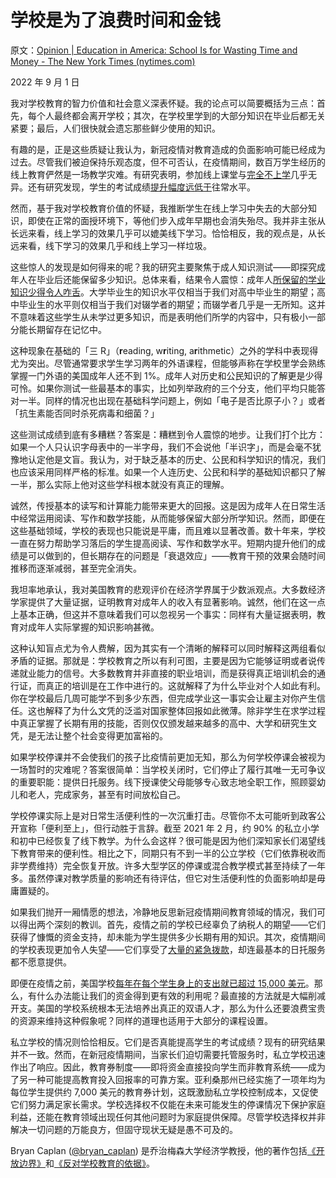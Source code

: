 # 学校是为了浪费时间和金钱

原文：[Opinion | Education in America: School Is for Wasting Time and Money - The New York Times (nytimes.com)](https://www.nytimes.com/2022/09/01/opinion/us-school-knowledge.html)

2022 年 9 月 1 日

我对学校教育的智力价值和社会意义深表怀疑。我的论点可以简要概括为三点：首先，每个人最终都会离开学校；其次，在学校里学到的大部分知识在毕业后都无关紧要；最后，人们很快就会遗忘那些鲜少使用的知识。

有趣的是，正是这些质疑让我认为，新冠疫情对教育造成的负面影响可能已经成为过去。尽管我们被迫保持乐观态度，但不可否认，在疫情期间，数百万学生经历的线上教育俨然是一场教学灾难。有研究表明，参加线上课堂与[完全不上学](https://www.pnas.org/doi/10.1073/pnas.2022376118)几乎无异。还有研究发现，学生的考试成绩[提升幅度远低于](https://journals.sagepub.com/doi/full/10.1177/23328584221099306)往常水平。

然而，基于我对学校教育价值的怀疑，我推断学生在线上学习中失去的大部分知识，即使在正常的面授环境下，等他们步入成年早期也会消失殆尽。我并非主张从长远来看，线上学习的效果几乎可以媲美线下学习。恰恰相反，我的观点是，从长远来看，线下学习的效果几乎和线上学习一样垃圾。

这些惊人的发现是如何得来的呢？我的研究主要聚焦于成人知识测试——即探究成年人在毕业后还能保留多少知识。总体来看，结果令人震惊：成年人[所保留的学业知识少得令人咋舌](https://press.princeton.edu/books/paperback/9780691196459/the-case-against-education)。大学毕业生的知识水平仅相当于我们对高中毕业生的期望；高中毕业生的水平则仅相当于我们对辍学者的期望；而辍学者几乎是一无所知。这并不意味着这些学生从未学过更多知识，而是表明他们所学的内容中，只有极小一部分能长期留存在记忆中。

这种现象在基础的「三 R」（**r**eading, w**r**iting, a**r**ithmetic）之外的学科中表现得尤为突出。尽管通常要求学生学习两年的外语课程，但能够声称在学校里学会熟练掌握一门外语的美国成年人还不到 1%。成年人对历史和公民知识的了解更是少得可怜。如果你测试一些最基本的事实，比如列举政府的三个分支，他们平均只能答对一半。同样的情况也出现在基础科学问题上，例如「电子是否比原子小？」或者「抗生素能否同时杀死病毒和细菌？」

这些测试成绩到底有多糟糕？答案是：糟糕到令人震惊的地步。让我们打个比方：如果一个人只认识字母表中的一半字母，我们不会说他「半识字」，而是会毫不犹豫地认定他是文盲。我认为，对于缺乏基本的历史、公民和科学知识的情况，我们也应该采用同样严格的标准。如果一个人连历史、公民和科学的基础知识都只了解一半，那么实际上他对这些学科根本就没有真正的理解。

诚然，传授基本的读写和计算能力能带来更大的回报。这是因为成年人在日常生活中经常运用阅读、写作和数学技能，从而能够保留大部分所学知识。然而，即便在这些基础领域，学校的表现也只能说是平庸，而且难以显著改善。数十年来，学校一直在努力帮助学习落后的学生提高阅读、写作和数学水平。短期内提升他们的成绩是可以做到的，但长期存在的问题是「衰退效应」——教育干预的效果会随时间推移而逐渐减弱，甚至完全消失。

我坦率地承认，我对美国教育的悲观评价在经济学界属于少数派观点。大多数经济学家提供了大量证据，证明教育对成年人的收入有显著影响。诚然，他们在这一点上基本正确，但这并不意味着我们可以忽视另一个事实：同样有大量证据表明，教育对成年人实际掌握的知识影响甚微。

这种认知盲点尤为令人费解，因为其实有一个清晰的解释可以同时解释这两组看似矛盾的证据。那就是：学校教育之所以有利可图，主要是因为它能够证明或者说传递就业能力的信号。大多数教育并非直接的职业培训，而是获得真正培训机会的通行证，而真正的培训是在工作中进行的。这就解释了为什么毕业对个人如此有利。你在学校最后几周可能学不到多少东西，但完成学业这一事实会让雇主对你产生信任。这也解释了为什么文凭的泛滥对国家整体回报如此微薄。除非学生在求学过程中真正掌握了长期有用的技能，否则仅仅颁发越来越多的高中、大学和研究生文凭，是无法让整个社会变得更加富裕的。

如果学校停课并不会使我们的孩子比疫情前更加无知，那么为何学校停课会被视为一场暂时的灾难呢？答案很简单：当学校关闭时，它们停止了履行其唯一无可争议的重要职能：提供日托服务。线下授课使父母能够专心致志地全职工作，照顾婴幼儿和老人，完成家务，甚至有时间放松自己。

学校停课实际上是对日常生活便利性的一次沉重打击。尽管你不太可能听到政客公开宣称「便利至上」，但行动胜于言辞。截至 2021 年 2 月，约 90% 的私立小学和初中已经恢复了线下教学。为什么会这样？很可能是因为他们深知家长们渴望线下教育带来的便利性。相比之下，同期只有不到一半的公立学校（它们依靠税收而非学费维持）完全恢复开放。许多大型学区的停课或混合教学模式甚至持续了一年多。虽然停课对教学质量的影响还有待评估，但它对生活便利性的负面影响却是毋庸置疑的。

如果我们抛开一厢情愿的想法，冷静地反思新冠疫情期间教育领域的情况，我们可以得出两个深刻的教训。首先，疫情之前的学校已经辜负了纳税人的期望——它们获得了慷慨的资金支持，却未能为学生提供多少长期有用的知识。其次，疫情期间的学校表现更加令人失望——它们享受了[大量的紧急拨款](https://www.brookings.edu/blog/brown-center-chalkboard/2022/04/12/has-federal-crisis-spending-for-k-12-schools-served-its-intended-objectives/)，却连最基本的日托服务都不愿意提供。

即便在疫情之前，美国学校[每年在每个学生身上的支出就已超过 15,000 美元](https://nces.ed.gov/programs/digest/d21/tables/dt21_236.55.asp)。那么，有什么办法能让我们的资金得到更有效的利用呢？最直接的方法就是大幅削减开支。美国的学校系统根本无法培养出真正的双语人才，那么为什么还要浪费宝贵的资源来维持这种假象呢？同样的道理也适用于大部分的课程设置。

私立学校的情况则恰恰相反。它们是否真能提高学生的考试成绩？现有的研究结果并不一致。然而，在新冠疫情期间，当家长们迫切需要托管服务时，私立学校迅速作出了响应。因此，教育券制度——即将资金直接投向学生而非教育系统——成为了另一种可能提高教育投入回报率的可靠方案。亚利桑那州已经实施了一项年均为每位学生提供约 7,000 美元的教育券计划，这既激励私立学校控制成本，又促使它们努力满足家长需求。学校选择权不仅能在未来可能发生的停课情况下保护家庭利益，还能在教育领域出现任何其他问题时为家庭提供保障。尽管学校选择权并非解决一切问题的万能良方，但固守现状无疑是愚不可及的。

Bryan Caplan ([@bryan_caplan](https://twitter.com/bryan_caplan)) 是乔治梅森大学经济学教授，他的著作包括[《开放边界》](https://us.macmillan.com/books/9781250316967/openborders)和[《反对学校教育的依据》](https://press.princeton.edu/books/paperback/9780691196459/the-case-against-education)。